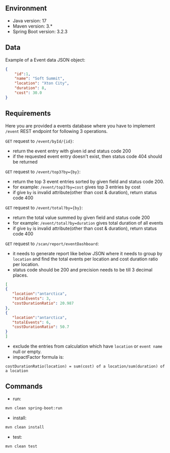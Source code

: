 ## Environment
- Java version: 17
- Maven version: 3.*
- Spring Boot version: 3.2.3

## Data
Example of a Event data JSON object:
```json
{
    "id":1,      
    "name": "Soft Summit",
    "location": "Xton City",
    "duration": 8,
    "cost": 30.0
}
```

## Requirements
Here you are provided a events database where you have to implement `/event` REST endpoint for following 3 operations.

`GET` request to `/event/byId/{id}`:
* return the event entry with given id and status code 200
* if the requested event entry doesn't exist, then status code 404 should be returned

`GET` request to `/event/top3?by={by}`:
* return the top 3 event entries sorted by given field and status code 200.
* for example: `/event/top3?by=cost` gives top 3 entries by cost
* if give `by` is invalid attribute(other than cost & duration), return status code 400

`GET` request to `/event/total?by={by}`:
* return the total value summed by given field and status code 200
* for example: `/event/total?by=duration` gives total duration of all events
* if give `by` is invalid attribute(other than cost & duration), return status code 400
 
`GET` request to `/scan/report/eventDashboard`:
* it needs to generate report like below JSON where it needs to group by `location` and find the total events per location and cost duration ratio per location.
* status code should be 200 and precision needs to be till 3 decimal places.

 ```json
[
{
    "location":"antarctica",
    "totalEvents": 3,
    "costDurationRatio": 20.987
},
{
    "location":"antarctica",
    "totalEvents": 6,
    "costDurationRatio": 50.7
}
]
```

* exclude the entries from calculation which have `location` or `event name` null or empty.
* impactFactor formula is:
```
costDurationRatio(location) = sum(cost) of a location/sum(duration) of a location
```

## Commands
- run: 
```bash
mvn clean spring-boot:run
```
- install: 
```bash
mvn clean install
```
- test: 
```bash
mvn clean test
```
